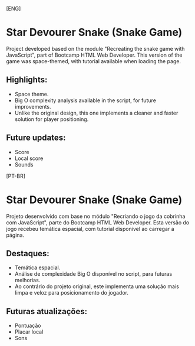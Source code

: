 [ENG]
# Star Devourer Snake (Snake Game)

Project developed based on the module "Recreating the snake game with JavaScript", part of Bootcamp HTML Web Developer. This version of the game was space-themed, with tutorial available when loading the page.

## Highlights:
- Space theme.
- Big O complexity analysis available in the script, for future improvements.
- Unlike the original design, this one implements a cleaner and faster solution for player positioning.

## Future updates:
- Score
- Local score
- Sounds

[PT-BR]
# Star Devourer Snake (Snake Game)

Projeto desenvolvido com base no módulo "Recriando o jogo da cobrinha com JavaScript", parte do Bootcamp HTML Web Developer. Esta versão do jogo recebeu temática espacial, com tutorial disponível ao carregar a página.

## Destaques:
- Temática espacial.
- Análise de complexidade Big O disponível no script, para futuras melhorias.
- Ao contrário do projeto original, este implementa uma solução mais limpa e veloz para posicionamento do jogador.

## Futuras atualizações:
- Pontuação
- Placar local
- Sons